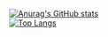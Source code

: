 [![Anurag's GitHub stats](https://github-readme-stats.vercel.app/api?username=275313730)](https://github.com/anuraghazra/github-readme-stats)
<br />
[![Top Langs](https://github-readme-stats.vercel.app/api/top-langs/?username=275313730&layout=compact)](https://github.com/anuraghazra/github-readme-stats)

